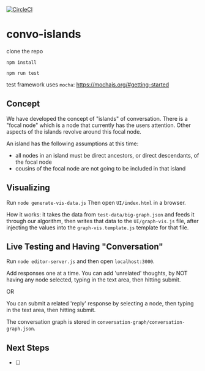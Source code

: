 [![CircleCI](https://circleci.com/gh/Connoropolous/convo-islands.svg?style=svg)](https://circleci.com/gh/Connoropolous/convo-islands)

# convo-islands

clone the repo

`npm install`

`npm run test`

test framework uses `mocha`: https://mochajs.org/#getting-started

## Concept

We have developed the concept of "islands" of conversation. There is a "focal node" which is a node that currently has the users attention.
Other aspects of the islands revolve around this focal node.

An island has the following assumptions at this time:
- all nodes in an island must be direct ancestors, or direct descendants, of the focal node
- cousins of the focal node are not going to be included in that island

## Visualizing

Run `node generate-vis-data.js`
Then open `UI/index.html` in a browser.

How it works: it takes the data from `test-data/big-graph.json` and feeds it through our algorithm, then writes that data to the `UI/graph-vis.js` file, after injecting the values into the `graph-vis.template.js` template for that file.

## Live Testing and Having "Conversation"

Run `node editor-server.js` and then open `localhost:3000`.

Add responses one at a time. You can add 'unrelated' thoughts, by NOT having any node selected, typing in the text area, then hitting submit.

OR

You can submit a related 'reply' response by selecting a node, then typing in the text area, then hitting submit.

The conversation graph is stored in `conversation-graph/conversation-graph.json`.


## Next Steps
- [ ]
